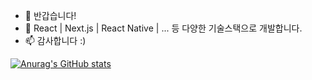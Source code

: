 
- 👋 반갑습니다! 
- 👀 React | Next.js | React Native | ... 등 다양한 기술스택으로 개발합니다. 
- 📫 감사합니다 :)


[![Anurag's GitHub stats](https://github-readme-stats.vercel.app/api?username=hojunin&show_icons=true&theme=dark)](https://github.com/anuraghazra/github-readme-stats)
